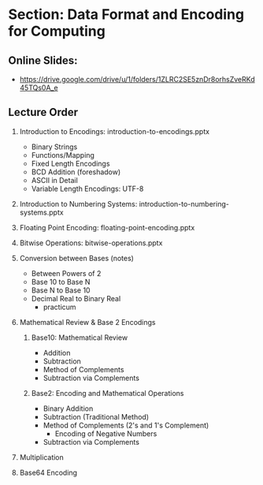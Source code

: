 # Section: Data Format and Encoding for Computing
## Online Slides: 
  * https://drive.google.com/drive/u/1/folders/1ZLRC2SE5znDr8orhsZveRKd45TQs0A_e
  
## Lecture Order
  1. Introduction to Encodings: introduction-to-encodings.pptx
     * Binary Strings
     * Functions/Mapping
     * Fixed Length Encodings
     * BCD Addition (foreshadow)
     * ASCII in Detail
     * Variable Length Encodings:  UTF-8
  
  1. Introduction to Numbering Systems: introduction-to-numbering-systems.pptx

  1. Floating Point Encoding: floating-point-encoding.pptx

  1. Bitwise Operations: bitwise-operations.pptx

  1. Conversion between Bases  (notes)
     * Between Powers of 2
     * Base 10 to Base N
     * Base N to Base 10
     * Decimal Real to Binary Real
       - practicum

  1. Mathematical Review & Base 2 Encodings
     1. Base10: Mathematical Review
        * Addition
        * Subtraction
        * Method of Complements
        * Subtraction via Complements
     
     1. Base2: Encoding and Mathematical Operations
        * Binary Addition
        * Subtraction (Traditional Method)
        * Method of Complements (2's and 1's Complement)
          - Encoding of Negative Numbers
        * Subtraction via Complements

  1. Multiplication
  
  1. Base64 Encoding
